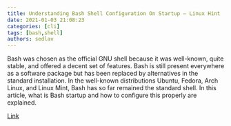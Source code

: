 ```yaml
---
title: Understanding Bash Shell Configuration On Startup – Linux Hint
date: 2021-01-03 21:08:23
categories: [cli]
tags: [bash,shell]
authors: sedlav
---
```


Bash was chosen as the official GNU shell because it was well-known, quite stable, and offered a decent set of features. Bash is still present everywhere as a software package but has been replaced by alternatives in the standard installation. In the well-known distributions Ubuntu, Fedora, Arch Linux, and Linux Mint, Bash has so far remained the standard shell. In this article, what is Bash startup and how to configure this properly are explained.

[Link](https://linuxhint.com/understanding_bash_shell_configuration_startup/)
